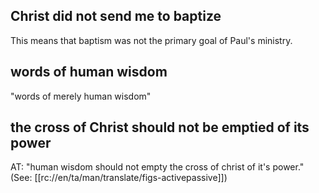 ## Christ did not send me to baptize ##

This means that baptism was not the primary goal of Paul's ministry.

## words of human wisdom ##

"words of merely human wisdom"

## the cross of Christ should not be emptied of its power ##

AT: "human wisdom should not empty the cross of christ of it's power." (See: [[rc://en/ta/man/translate/figs-activepassive]])
